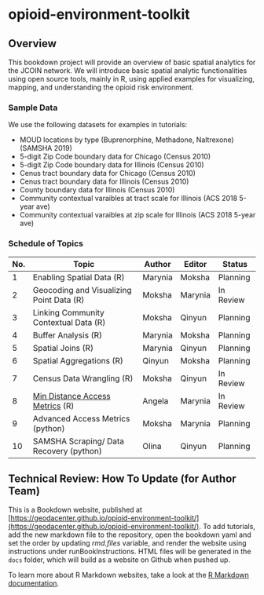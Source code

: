 # opioid-environment-toolkit

## Overview
This bookdown project will provide an overview of basic spatial analytics for the JCOIN network. We will introduce basic spatial analytic functionalities using open source tools, mainly in R, using applied examples for visualizing, mapping, and understanding the opioid risk environment. 

### Sample Data
We use the following datasets for examples in tutorials:
- MOUD locations by type (Buprenorphine, Methadone, Naltrexone) (SAMSHA 2019)
- 5-digit Zip Code boundary data for Chicago (Census 2010)
- 5-digit Zip Code boundary data for Illinois (Census 2010)
- Cenus tract boundary data for Chicago (Census 2010)
- Cenus tract boundary data for Illinois (Census 2010)
- County boundary data for Illinois (Census 2010)
- Community contextual varaibles at tract scale for Illinois (ACS 2018 5-year ave)
- Community contextual varaibles at zip scale for Illinois (ACS 2018 5-year ave)


### Schedule of Topics

| No. | Topic | Author | Editor | Status  |
|---|---|---|---|---|
| 1 | Enabling Spatial Data (R) | Marynia | Moksha  | Planning  |
| 2 | Geocoding and Visualizing Point Data (R) | Moksha  | Marynia  | In Review  |
| 3 | Linking Community Contextual Data (R)  | Moksha  | Qinyun  | Planning |
| 4 | Buffer Analysis (R) |  Marynia |  Moksha | Planning |
| 5 | Spatial Joins (R) | Marynia  | Qinyun  | Planning  |
| 6 | Spatial Aggregations (R) | Qinyun | Moksha  |  Planning |
| 7 | Census Data Wrangling (R) |  Moksha |  Qinyun | In Review  |
| 8 | [Min Distance Access Metrics](https://geodacenter.github.io/opioid-environment-toolkit/centroid-access-tutorial.html) (R) | Angela  | Marynia  | In Review  |
| 9 | Advanced Access Metrics (python) | Moksha  | Marynia |  Planning |
| 10 | SAMSHA Scraping/ Data Recovery (python)  | Olina  | Qinyun  | Planning  |

## Technical Review: How To Update (for Author Team)
This is a Bookdown website, published at [https://geodacenter.github.io/opioid-environment-toolkit/](https://geodacenter.github.io/opioid-environment-toolkit/). To add tutorials, add the new markdown file to the repository, open the bookdown yaml and set the order by updating _rmd.files_ variable, and render the website using instructions under runBookInstructions. HTML files will be generated in the `docs` folder, which will build as a website on Github when pushed up.

To learn more about R Markdown websites, take a look at the [R Markdown documentation](https://bookdown.org/yihui/rmarkdown/rmarkdown-site.html).
